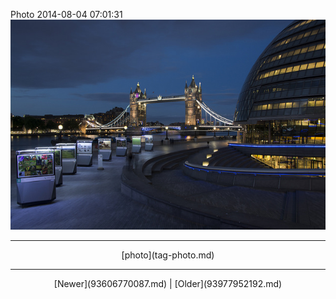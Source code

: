 <!--
title: Photo 2014-08-04 07
date: 2020-06-28T14:38:48.443Z
tags: photo
-->

Photo 2014-08-04 07:01:31
![](93758445247-0.jpg)

<!--BOTTOM-POST-NAVIGATION-->
---

<center>[photo](tag-photo.md)</center>

---

<center>[Newer](93606770087.md) | [Older](93977952192.md)</center>